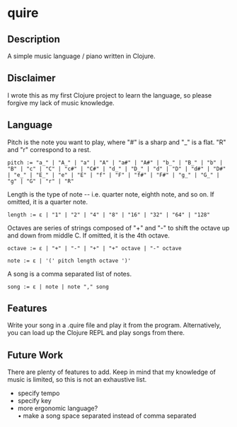 # quire

## Description
A simple music language / piano written in Clojure.

## Disclaimer
I wrote this as my first Clojure project to learn the language, so please forgive my lack of music knowledge.

## Language
Pitch is the note you want to play, where "#" is a sharp and "\_" is a flat. "R" and "r" correspond to a rest.
```
pitch := "a_" | "A_" | "a" | "A" | "a#" | "A#" | "b_" | "B_" | "b" | "B" | "c" | "C" | "c#" | "C#" | "d_" | "D_" | "d" | "D" | "d#" | "D#" | "e_" | "E_" | "e" | "E" | "f" | "F" | "f#" | "F#" | "g_" | "G_" | "g" | "G" | "r" | "R"
```

Length is the type of note -- i.e. quarter note, eighth note, and so on. If omitted, it is a quarter note.
```
length := ε | "1" | "2" | "4" | "8" | "16" | "32" | "64" | "128"
```

Octaves are series of strings composed of "+" and "-" to shift the octave up and down from middle C. If omitted, it is the 4th octave.
```
octave := ε | "+" | "-" | "+" | "+" octave | "-" octave 
```

```
note := ε | '(' pitch length octave ')'
```

A song is a comma separated list of notes.
```
song := ε | note | note "," song
```

## Features
Write your song in a .quire file and play it from the program. Alternatively, you can load up the Clojure REPL and play songs from there.

## Future Work
There are plenty of features to add. Keep in mind that my knowledge of music is limited, so this is not an exhaustive list.
- specify tempo
- specify key
- more ergonomic language?  
  • make a song space separated instead of comma separated

